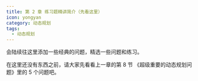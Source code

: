 ```yaml
---
title: 第 2 章 练习题精讲简介（先看这里）
icon: yongyan
category: 动态规划
tags:
  - 动态规划
---
```


会陆续往这里添加一些经典的问题，精选一些问题和练习。

在这里还没有东西之前，请大家先看看上一章的第 8 节 《超级重要的动态规划问题》里的 5 个问题吧。
